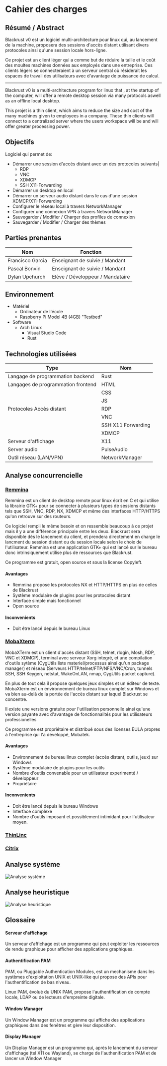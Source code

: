 # Cahier des charges
## Résumé / Abstract
Blackrust v0 est un logiciel multi-architecture pour linux qui, au lancement de la machine, proposera des sessions d'accès distant utilisant divers protocoles ainsi qu'une session locale hors-ligne.

Ce projet est un client léger qui a comme but de réduire la taille et le coût des moultes machines données aux employés dans une entreprise. Ces clients légers se connecteraient à un serveur central où résiderait les espaces de travail des utilisateurs avec d'avantage de puissance de calcul.

---

Blackrust v0 is a multi-architecture program for linux that , at the startup of the computer, will offer a remote desktop session via many protocols aswell as an offline local desktop.

This projet is a thin client, which aims to reduce the size and cost of the many machines given to employees in a company. These thin clients will connect to a centralized server where the users workspace will be and will offer greater processing power.
## Objectifs
Logiciel qui permet de:

- Démarrer une session d'accès distant avec un des protocoles suivants|
    - RDP
    - VNC
    - XDMCP
    - SSH X11-Forwarding
- Démarrer un desktop en local
- Démarrer un serveur audio distant dans le cas d'une session XDMCP/X11-Forwarding
- Configurer le réseau local à travers NetworkManager
- Configurer une connexion VPN à travers NetworkManager
- Sauvegarder / Modifier / Charger des profiles de connexion
- Sauvegarder / Modifier / Charger des thèmes
## Parties prenantes
| Nom | Fonction |
|-|-|
| Francisco Garcia | Enseignant de suivie / Mandant |
| Pascal Bonvin | Enseignant de suivie / Mandant |
| Dylan Upchurch | Elève / Développeur / Mandataire |

## Environnement
- Matériel
    - Ordinateur de l'école
    - Raspberry Pi Model 4B (4GB) "Testbed"
- Software
    - Arch Linux
        - Visual Studio Code
        - Rust
## Technologies utilisées
| Type | Nom |
|-|-|
| Langage de programmation backend | Rust |
| Langages de programmation frontend | HTML |
| | CSS |
| | JS |
| Protocoles Accès distant | RDP |
| | VNC |
| | SSH X11 Forwarding |
| | XDMCP |
| Serveur d'affichage | X11 |
| Server audio | PulseAudio |
| Outil réseau (LAN/VPN) | NetworkManager |

## Analyse concurrencielle
### [Remmina](https://remmina.org/)
Remmina est un client de desktop remote pour linux écrit en C et qui utilise la librairie GTK+ pour se connecter à plusieurs types de sessions distants tels que  SSH, VNC, RDP, NX, XDMCP et même des interfaces HTTP/HTTPS qu'on retrouve sur des routeurs.

Ce logiciel rempli le même besoin et on ressemble beaucoup à ce projet mais il y a une différence principale entre les deux. Blackrust sera disponible dès le lancement du client, et prendera directement en charge le lancment du session distant ou du session locale selon le choix de l'utilisateur. Remmina est une application GTK+ qui est lancé sur le bureau donc intrinsiquement utilise plus de ressources que Blackrust.

Ce programme est gratuit, open source et sous la license Copyleft.

#### Avantages
- Remmina propose les protocoles NX et HTTP/HTTPS en plus de celles de Blackrust
- Système modulaire de plugins pour les protocoles distant
- Interface simple mais fonctionnel
- Open source

#### Inconvenients
- Doit être lancé depuis le bureau Linux

### [MobaXterm](https://mobaxterm.mobatek.net/)
MobaXTerm est un client d'accès distant (SSH, telnet, rlogin, Mosh, RDP, VNC et XDMCP), terminal avec serveur Xorg integré, et une compilation d'outils sytème (CygUtils liste materiel/processus ainsi qu'un package manager) et réseau (Serveurs HTTP/telnet/FTP/NFS/VNC/Cron, tunnels SSH, SSH Keygen, netstat, WakeOnLAN, nmap, CygUtils packet capture).

En plus de tout cela il propose quelques jeux simples et un éditeur de texte. MobaXterm est un environnement de bureau linux complet sur Windows et va bien au-delà de la portée de l'accès distant sur laquel Blackrust se concentre.

Il existe une versions gratuite pour l'utilisation personnelle ainsi qu'une version payante avec d'avantage de fonctionnalités pour les utilisateurs professionelles

Ce programme est propriétaire et distribué sous des licenses EULA propres à l'entreprise qui l'a développé, Mobatek.

#### Avantages
- Environnement de bureau linux complet (accès distant, outils, jeux) sur Windows 
- Système modulaire de plugins pour les outils
- Nombre d'outils convenable pour un utilisateur experimenté / développeur
- Propriétaire

#### Inconvenients
- Doit être lancé depuis le bureau Windows
- Interface complexe
- Nombre d'outils imposant et possiblement intimidant pour l'utilisateur moyen.

### [ThinLinc](https://www.cendio.com/)


### [Citrix](https://www.citrix.com/)

## Analyse système
![Analyse système](./img/blackrust-systems-analysis.png)
## Analyse heuristique
![Analyse heuristique](./img/blackrust-mind-map.png)
## Glossaire
#### Serveur d'affichage
Un serveur d'affichage est un programme qui peut exploiter les ressources de rendu graphique pour afficher des applications graphiques.

#### Authentification PAM
PAM, ou Pluggable Authentication Modules, est un mechanisme dans les systèmes d'exploitation UNIX et UNIX-like qui propose des APIs pour l'authentification de bas niveau.

Linux PAM, évolué du UNIX PAM, propose l'authentification de compte locale, LDAP ou de lecteurs d'empreinte digitale.

#### Window Manager
Un Window Manager est un programme qui affiche des applications graphiques dans des fenêtres et gère leur disposition.

#### Display Manager
Un Display Manager est un programme qui, après le lancement du serveur d'affichage (tel X11 ou Wayland), se charge de l'authenification PAM et de lancer un Window Manager